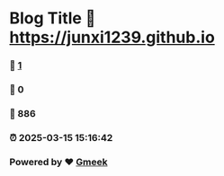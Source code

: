 # Blog Title :link: https://junxi1239.github.io 
### :page_facing_up: [1](https://junxi1239.github.io/tag.html) 
### :speech_balloon: 0 
### :hibiscus: 886 
### :alarm_clock: 2025-03-15 15:16:42 
### Powered by :heart: [Gmeek](https://github.com/Meekdai/Gmeek)
